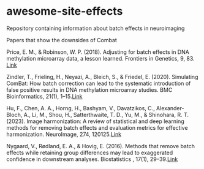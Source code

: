 # awesome-site-effects
Repository containing information about batch effects in neuroimaging

Papers that show the downsides of Combat

Price, E. M., & Robinson, W. P. (2018). Adjusting for batch effects in DNA methylation microarray data, a lesson learned. Frontiers in Genetics, 9, 83.
[Link](https://pubmed.ncbi.nlm.nih.gov/29616078/)

Zindler, T., Frieling, H., Neyazi, A., Bleich, S., & Friedel, E. (2020). Simulating ComBat: How batch correction can lead to the systematic introduction of false positive results in DNA methylation microarray studies. BMC Bioinformatics, 21(1), 1–15.[Link](https://bmcbioinformatics.biomedcentral.com/articles/10.1186/s12859-020-03559-6)

Hu, F., Chen, A. A., Horng, H., Bashyam, V., Davatzikos, C., Alexander-Bloch, A., Li, M., Shou, H., Satterthwaite, T. D., Yu, M., & Shinohara, R. T. (2023). Image harmonization: A review of statistical and deep learning methods for removing batch effects and evaluation metrics for effective harmonization. NeuroImage, 274, 120125.[Link](https://www.sciencedirect.com/science/article/pii/S1053811923002719)

Nygaard, V., Rødland, E. A., & Hovig, E. (2016). Methods that remove batch effects while retaining group differences may lead to exaggerated confidence in downstream analyses. Biostatistics , 17(1), 29–39.[Link](https://pubmed.ncbi.nlm.nih.gov/26272994/)
